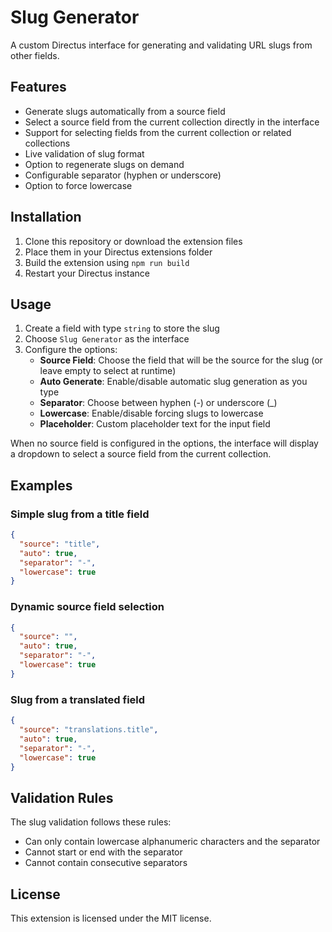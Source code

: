 # Slug Generator

A custom Directus interface for generating and validating URL slugs from other fields.

## Features

- Generate slugs automatically from a source field
- Select a source field from the current collection directly in the interface
- Support for selecting fields from the current collection or related collections
- Live validation of slug format
- Option to regenerate slugs on demand
- Configurable separator (hyphen or underscore)
- Option to force lowercase

## Installation

1. Clone this repository or download the extension files
2. Place them in your Directus extensions folder
3. Build the extension using `npm run build`
4. Restart your Directus instance

## Usage

1. Create a field with type `string` to store the slug
2. Choose `Slug Generator` as the interface
3. Configure the options:
   - **Source Field**: Choose the field that will be the source for the slug (or leave empty to select at runtime)
   - **Auto Generate**: Enable/disable automatic slug generation as you type
   - **Separator**: Choose between hyphen (-) or underscore (_)
   - **Lowercase**: Enable/disable forcing slugs to lowercase
   - **Placeholder**: Custom placeholder text for the input field

When no source field is configured in the options, the interface will display a dropdown to select a source field from the current collection.

## Examples

### Simple slug from a title field

```json
{
  "source": "title",
  "auto": true,
  "separator": "-",
  "lowercase": true
}
```

### Dynamic source field selection

```json
{
  "source": "",
  "auto": true,
  "separator": "-",
  "lowercase": true
}
```

### Slug from a translated field

```json
{
  "source": "translations.title",
  "auto": true,
  "separator": "-",
  "lowercase": true
}
```

## Validation Rules

The slug validation follows these rules:
- Can only contain lowercase alphanumeric characters and the separator
- Cannot start or end with the separator
- Cannot contain consecutive separators

## License

This extension is licensed under the MIT license.

